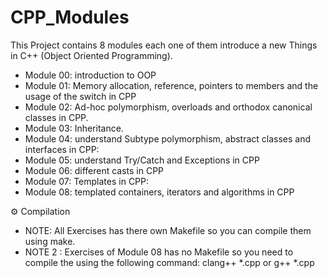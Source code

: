# CPP_Modules
This Project contains 8 modules each one of them introduce a new Things in C++ (Object Oriented Programming).

 - Module 00: introduction to OOP 
 - Module 01: Memory allocation, reference, pointers to members and the usage of the switch in CPP
 - Module 02: Ad-hoc polymorphism, overloads and orthodox canonical classes in CPP.
 - Module 03: Inheritance.
 - Module 04: understand Subtype polymorphism, abstract classes and interfaces in CPP:
 - Module 05: understand Try/Catch and Exceptions in CPP
 - Module 06: different casts in CPP
 - Module 07: Templates in CPP:
 - Module 08: templated containers, iterators and algorithms in CPP 

⚙️ Compilation
- NOTE: All Exercises has there own Makefile so you can compile them using make.
- NOTE 2 : Exercises of Module 08 has no Makefile so you need to compile the using the following command: clang++ *.cpp or g++ *.cpp

